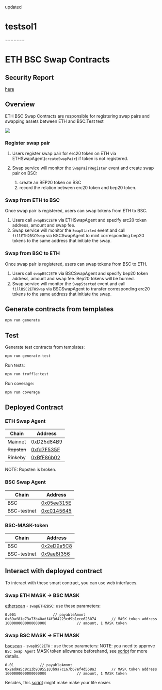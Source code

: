 updated
# testsol1
=======
# ETH BSC Swap Contracts

## Security Report

[here](SecurityAssessment.pdf)

## Overview
ETH BSC Swap Contracts are responsible for registering swap pairs and swapping assets between ETH and BSC.Test test 

![](./assets/eth-bsc-swap.png)

### Register swap pair

1. Users register swap pair for erc20 token on ETH via ETHSwapAgent(`createSwapPair`) if token is not registered.
2. Swap service will monitor the `SwapPairRegister` event and create swap pair on BSC: 
    
    1. create an BEP20 token on BSC
    2. record the relation between erc20 token and bep20 token.

### Swap from ETH to BSC

Once swap pair is registered, users can swap tokens from ETH to BSC.

1. Users call `swapBSC2ETH` via ETHSwapAgent and specify erc20 token address, amount and swap fee.
2. Swap service will monitor the `SwapStarted` event and call `fillETH2BSCSwap` via BSCSwapAgent to mint corresponding bep20
tokens to the same address that initiate the swap.

### Swap from BSC to ETH

Once swap pair is registered, users can swap tokens from BSC to ETH.

1. Users call `swapBSC2ETH` via BSCSwapAgent and specify bep20 token address, amount and swap fee. Bep20 tokens will be burned.
2. Swap service will monitor the `SwapStarted` event and call `fillBSC2ETHSwap` via BSCSwapAgent to transfer corresponding erc20
   tokens to the same address that initiate the swap.

## Generate contracts from templates

```javascript
npm run generate
```

## Test

Generate test contracts from templates:
```javascript
npm run generate-test
```

Run tests:

```javascript
npm run truffle:test
```

Run coverage:

```javascript
npm run coverage
```

## Deployed Contract

### ETH Swap Agent

| Chain | Address |
| ----- | ------- |
| Mainnet | [0xD25d84B9](https://etherscan.io/address/0xD25d84B989bFaFC2C77aB1d4FA1a04FC0eea9D24) |
| ~~Ropsten~~ | [0xfd7F535F](https://ropsten.etherscan.io/address/0xfd7F535F3268D5e4FB7f756a617f3B8616f5B03A) |
| Rinkeby | [0xBfF86b02](https://rinkeby.etherscan.io/address/0xBfF86b0234CCe74FDCb9C8897b2e33f385dfA83D) |

NOTE: Ropsten is broken.

### BSC Swap Agent

| Chain | Address |
| ----- | ------- |
| BSC | [0x05ee315E](https://bscscan.com/address/0x05ee315E407C21a594f807D61d6CC11306D1F149) |
| BSC-testnet | [0xc0145645](https://testnet.bscscan.com/address/0xc01456454c10E8118BbD069edc8DcFa66bCCA96F) |

### BSC-MASK-token

| Chain | Address |
| ----- | ------- |
| BSC | [0x2eD9a5C8](https://bscscan.com/address/0x2eD9a5C8C13b93955103B9a7C167B67Ef4d568a3) |
| BSC-testnet | [0x9ae8f356](https://testnet.bscscan.com/address/0x9ae8f356db5448ffbc8e3496ff8ca85536fc6031) |

## Interact with deployed contract

To interact with these smart contract, you can use web interfaces.

### Swap ETH MASK -> BSC MASK

[etherscan](https://etherscan.io/address/0xD25d84B989bFaFC2C77aB1d4FA1a04FC0eea9D24#readContract) - `swapETH2BSC`: use these parameters:
```
0.001                 // payableAmont
0x69af81e73a73b40adf4f3d4223cd9b1ece623074       // MASK token address
1000000000000000000              // amount, 1 MASK token
```

### Swap BSC MASK -> ETH MASK

[bscscan](https://bscscan.com/address/0x05ee315E407C21a594f807D61d6CC11306D1F149#writeContract) - `swapBSC2ETH` : use these parameters:
NOTE: you need to approve `BSC Swap Agent` MASK token allowance beforehand, see [script](./utils/bridge_tools.md) for more details.

```
0.01            // payableAmont
0x2ed9a5c8c13b93955103b9a7c167b67ef4d568a3       // MASK token address
1000000000000000000              // amount, 1 MASK token
```

Besides, this [script](./utils/bridge_tools.md) might make make your life easier.
